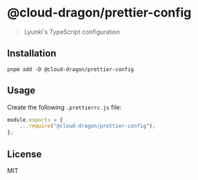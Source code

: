 # @cloud-dragon/prettier-config

> Lyunki's TypeScript configuration
## Installation

```
pnpm add -D @cloud-dragon/prettier-config
```

## Usage

Create the following `.prettierrc.js` file:

```js
module.exports = {
    ...require("@cloud-dragon/prettier-config"),
};
```

## License

MIT
